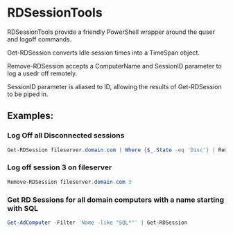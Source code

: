 # RDSessionTools

RDSessionTools provide a friendly PowerShell wrapper around the quser and logoff commands.

Get-RDSession converts Idle session times into a TimeSpan object.

Remove-RDSession accepts a ComputerName and SessionID parameter to log a usedr off remotely.

SessionID parameter is aliased to ID, allowing the results of Get-RDSession to be piped in.


## Examples:

### Log Off all Disconnected sessions
```powershell
Get-RDSession fileserver.domain.com | Where {$_.State -eq 'Disc'} | Remove-RDSession
```
### Log off session 3 on fileserver
```powershell
Remove-RDSession fileserver.domain.com 3
```
### Get RD Sessions for all domain computers with a name starting with SQL
```powershell
Get-AdComputer -Filter 'Name -like "SQL*"' | Get-RDSession
```
